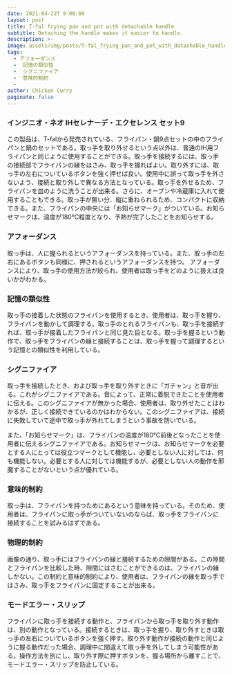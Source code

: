 ```yaml
---
date: 2021-04-22T 9:00:00
layout: post
title: T-fal frying pan and pot with detachable handle
subtitle: Detaching the handle makes it easier to handle.
description: >-
image: assets/img/posts/T-fal_frying_pan_and_pot_with_detachable_handle/image1.png
tags: 
  - アフォーダンス
  -  記憶の類似性
  -  シグニファイア
  -  意味的制約
  - 
author: Chicken Curry
paginate: false
---
```


### インジニオ・ネオ IHセレナーデ・エクセレンス セット9
この製品は、T-falから発売されている、フライパン・鍋9点セットの中のフライパンと鍋のセットである。取っ手を取り外せるという点以外は、普通のIH用フライパンと同じように使用することができる。取っ手を接続するには、取っ手の接続部でフライパンの縁をはさみ、取っ手を握ればよい。取り外すには、取っ手の左右についているボタンを強く押せば良い。使用中に誤って取っ手を外さないよう、接続と取り外しで異なる方法となっている。取っ手を外せるため、フライパンを皿のように洗うことが出来る。さらに、オーブンや冷蔵庫に入れて使用することもできる。取っ手が無い分、縦に重ねられるため、コンパクトに収納できる。また、フライパンの中央には「お知らせマーク」がついている。お知らせマークは、温度が180℃程度となり、予熱が完了したことをお知らせする。

### アフォーダンス
取っ手は、人に握られるというアフォーダンスを持っている。また、取っ手の左右にあるボタンも同様に、押されるというアフォーダンスを持つ。
アフォーダンスにより、取っ手の使用方法が絞られ、使用者は取っ手をどのように扱えば良いかがわかる。

### 記憶の類似性
取っ手の接着した状態のフライパンを使用するとき、使用者は、取っ手を握り、フライパンを動かして調理する。取っ手のとれるフライパンも、取っ手を接続すれば、取っ手が接着したフライパンと同じ見た目となる。取っ手を握るという動作で、取っ手をフライパンの縁と接続することは、取っ手を握って調理するという記憶との類似性を利用している。

### シグニファイア
取っ手を接続したとき、および取っ手を取り外すときに「ガチャン」と音が出る。これがシグニファイアである。音によって、正常に着脱できたことを使用者に伝える。このシグニファイアが無かった場合、使用者は、取り外せたことはわかるが、正しく接続できているのかはわからない。このシグニファイアは、接続に失敗していて途中で取っ手が外れてしまうという事故を防いでいる。

また、「お知らせマーク」は、フライパンの温度が180℃前後となったことを使用者に伝えるシグニファイアである。お知らせマークは、お知らせマークを必要とする人にとっては役立つマークとして機能し、必要としない人に対しては、何も機能しない。必要とする人に対しては機能するが、必要としない人の動作を邪魔することがないという点が優れている。

### 意味的制約
取っ手は、フライパンを持つためにあるという意味を持っている。そのため、使用者は、フライパンに取っ手がついていないのならば、取っ手をフライパンに接続することを試みるはずである。

### 物理的制約
画像の通り、取っ手にはフライパンの縁と接続するための隙間がある。この隙間とフライパンを比較した時、隙間にはさむことができるのは、フライパンの縁しかない。この制約と意味的制約により、使用者は、フライパンの縁を取っ手ではさみ、取っ手をフライパンに固定することが出来る。

### モードエラー・スリップ
フライパンに取っ手を接続する動作と、フライパンから取っ手を取り外す動作は、別の動作となっている。接続するときは、取っ手を握り、取り外すときは取っ手の左右についているボタンを強く押す。取り外す動作が接続の動作と同じように握る動作だった場合、調理中に間違えて取っ手を外してしまう可能性がある。操作方法を別にし、取り外す際に押すボタンを、握る場所から離すことで、モードエラー・スリップを防止している。
